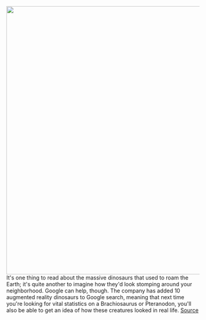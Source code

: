 <img src='https://cdn.vox-cdn.com/thumbor/UW2hbXZUd5jDyLur0F2aZpCrIQQ=/0x0:2000x1400/1200x800/filters:focal(840x540:1160x860)/cdn.vox-cdn.com/uploads/chorus_image/image/66999425/google_ar_dinosaurs.0.jpg' width='700px' /><br/>
It's one thing to read about the massive dinosaurs that used to roam the Earth; it's quite another to imagine how they'd look stomping around your neighborhood. Google can help, though. The company has added 10 augmented reality dinosaurs to Google search, meaning that next time you're looking for vital statistics on a Brachiosaurus or Pteranodon, you'll also be able to get an idea of how these creatures looked in real life.
<a href='https://www.theverge.com/2020/6/30/21308071/google-search-augmented-reality-animals-dinosaurs-tyrannosaurus-rex-velociraptor-triceratops'> Source <a/>